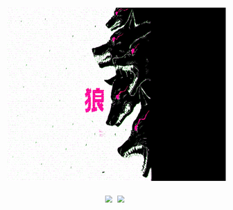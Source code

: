 <p align="center">
<img height=400 width=1080 src="https://github.com/AmunRha/AmunRha/blob/main/res/MOSHED-2021-2-8-5-9-11.gif">&nbsp;&nbsp;
</p>

<p align="center">
<a href="https://medium.com/@amun_rha"><img height="30" src="https://cdn1.iconfinder.com/data/icons/social-media-circle-7/512/Circled_Medium_svg5-512.png"></a>&nbsp;&nbsp;
<a href="https://twitter.com/amun_rha/"><img height="30" src="https://image.flaticon.com/icons/png/512/23/23681.png"></a>&nbsp;&nbsp;
</p>
